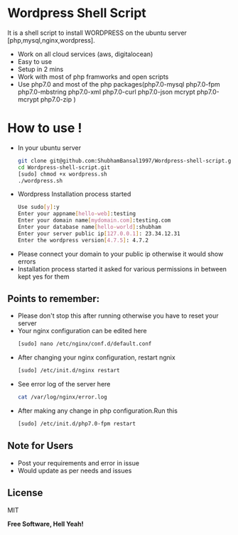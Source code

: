 # Wordpress Shell Script


It is a shell script to install WORDPRESS on the ubuntu server [php,mysql,nginx,wordpress].

  - Work on all cloud services (aws, digitalocean)
  - Easy to use
  - Setup in 2 mins
  - Work with most of php framworks and open scripts  
  - Use php7.0 and most of the php packages(php7.0-mysql php7.0-fpm php7.0-mbstring php7.0-xml php7.0-curl php7.0-json mcrypt php7.0-mcrypt php7.0-zip )

# How to use !

  - In your ubuntu server 
    ```sh
    git clone git@github.com:ShubhamBansal1997/Wordpress-shell-script.git
    cd Wordpress-shell-script.git
    [sudo] chmod +x wordpress.sh
    ./wordpress.sh
    ```
  - Wordpress Installation process started
    ```sh
    Use sudo[y]:y
    Enter your appname[hello-web]:testing
    Enter your domain name[mydomain.com]:testing.com
    Enter your database name[hello-world]:shubham
    Enter your server public ip[127.0.0.1]: 23.34.12.31
    Enter the wordpress version[4.7.5]: 4.7.2
    ```
  - Please connect your domain to your public ip otherwise it would show errors
  - Installation process started it asked for various permissions in between kept yes for them
    
Points to remember:
---
  - Please don't stop this after running otherwise you have to reset your server
  - Your nginx configuration can be edited here
    ```sh
    [sudo] nano /etc/nginx/conf.d/default.conf 
    ```
  - After changing your nginx configuration, restart ngnix
    ```sh
    [sudo] /etc/init.d/nginx restart
    ```
  - See error log of the server here
    ```sh
    cat /var/log/nginx/error.log
    ```
  - After making any change in php configuration.Run this
    ```sh
    [sudo] /etc/init.d/php7.0-fpm restart
    ```

Note for Users
----

  - Post your requirements and error in issue
  - Would update as per needs and issues

License
----

MIT


**Free Software, Hell Yeah!**


